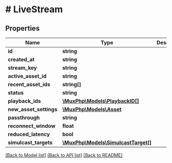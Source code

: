 # # LiveStream

## Properties

Name | Type | Description | Notes
------------ | ------------- | ------------- | -------------
**id** | **string** |  | [optional] 
**created_at** | **string** |  | [optional] 
**stream_key** | **string** |  | [optional] 
**active_asset_id** | **string** |  | [optional] 
**recent_asset_ids** | **string[]** |  | [optional] 
**status** | **string** |  | [optional] 
**playback_ids** | [**\MuxPhp\Models\PlaybackID[]**](PlaybackID.md) |  | [optional] 
**new_asset_settings** | [**\MuxPhp\Models\Asset**](Asset.md) |  | [optional] 
**passthrough** | **string** |  | [optional] 
**reconnect_window** | **float** |  | [optional] 
**reduced_latency** | **bool** |  | [optional] 
**simulcast_targets** | [**\MuxPhp\Models\SimulcastTarget[]**](SimulcastTarget.md) |  | [optional] 

[[Back to Model list]](../../README.md#documentation-for-models) [[Back to API list]](../../README.md#documentation-for-api-endpoints) [[Back to README]](../../README.md)


